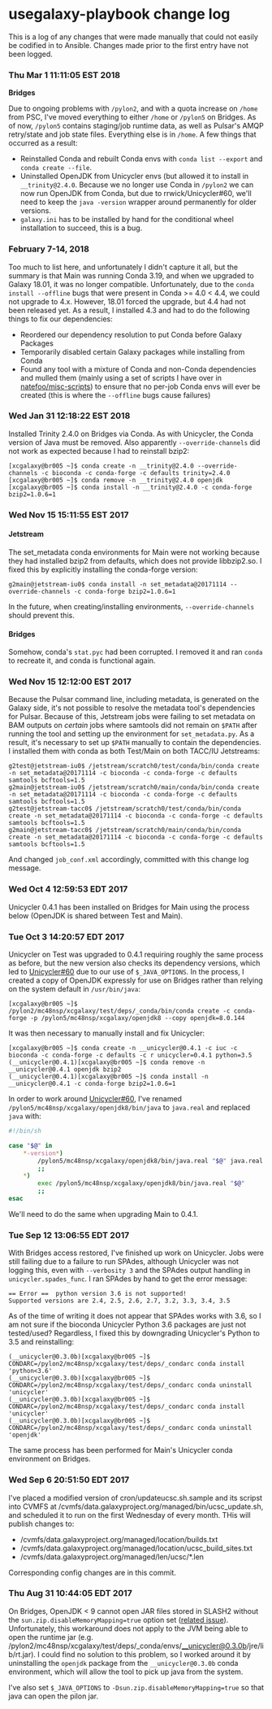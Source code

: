 # usegalaxy-playbook change log

This is a log of any changes that were made manually that could not easily be codified in to Ansible. Changes made
prior to the first entry have not been logged.

### Thu Mar  1 11:11:05 EST 2018

**Bridges**

Due to ongoing problems with `/pylon2`, and with a quota increase on `/home` from PSC, I've moved everything to either
`/home` or `/pylon5` on Bridges. As of now, `/pylon5` contains staging/job runtime data, as well as Pulsar's AMQP
retry/state and job state files. Everything else is in `/home`. A few things that occurred as a result:

- Reinstalled Conda and rebuilt Conda envs with `conda list --export` and `conda create --file`.
- Uninstalled OpenJDK from Unicycler envs (but allowed it to install in `__trinity@2.4.0`. Because we no longer use
  Conda in `/pylon2` we can now run OpenJDK from Conda, but due to rrwick/Unicycler#60, we'll need to keep the `java
  -version` wrapper around permanently for older versions.
- `galaxy.ini` has to be installed by hand for the conditional wheel installation to succeed, this is a bug.

### February 7-14, 2018

Too much to list here, and unfortunately I didn't capture it all, but the summary is that Main was running Conda 3.19,
and when we upgraded to Galaxy 18.01, it was no longer compatible. Unfortunately, due to the `conda install --offline`
bugs that were present in Conda >= 4.0 < 4.4, we could not upgrade to 4.x. However, 18.01 forced the upgrade, but 4.4
had not been released yet. As a result, I installed 4.3 and had to do the following things to fix our dependencies:

- Reordered our dependency resolution to put Conda before Galaxy Packages
- Temporarily disabled certain Galaxy packages while installing from Conda
- Found any tool with a mixture of Conda and non-Conda dependencies and mulled them (mainly using a set of scripts I
  have over in [natefoo/misc-scripts](https://github.com/natefoo/misc-scripts/)) to ensure that no per-job Conda envs
  will ever be created (this is where the `--offline` bugs cause failures)

### Wed Jan 31 12:18:22 EST 2018

Installed Trinity 2.4.0 on Bridges via Conda. As with Unicycler, the Conda version of Java must be removed. Also
apparently `--override-channels` did not work as expected because I had to reinstall bzip2:

```console
[xcgalaxy@br005 ~]$ conda create -n __trinity@2.4.0 --override-channels -c bioconda -c conda-forge -c defaults trinity=2.4.0
[xcgalaxy@br005 ~]$ conda remove -n __trinity@2.4.0 openjdk
[xcgalaxy@br005 ~]$ conda install -n __trinity@2.4.0 -c conda-forge bzip2=1.0.6=1
```

### Wed Nov 15 15:11:55 EST 2017

#### Jetstream

The set_metadata conda environments for Main were not working because they had installed bzip2 from defaults, which does
not provide libbzip2.so. I fixed this by explicitly installing the conda-forge version:

```sh-session
g2main@jetstream-iu0$ conda install -n set_metadata@20171114 --override-channels -c conda-forge bzip2=1.0.6=1
```

In the future, when creating/installing environments, `--override-channels` should prevent this.

#### Bridges

Somehow, conda's `stat.pyc` had been corrupted. I removed it and ran `conda` to recreate it, and conda is functional
again.

### Wed Nov 15 12:12:00 EST 2017

Because the Pulsar command line, including metadata, is generated on the Galaxy side, it's not possible to resolve the
metadata tool's dependencies for Pulsar. Because of this, Jetstream jobs were failing to set metadata on BAM outputs on
*certain* jobs where samtools did not remain on `$PATH` after running the tool and setting up the environment for
`set_metadata.py`. As a result, it's necessary to set up `$PATH` manually to contain the dependencies. I installed them
with conda as both Test/Main on both TACC/IU Jetstreams:

```sh-session
g2test@jetstream-iu0$ /jetstream/scratch0/test/conda/bin/conda create -n set_metadata@20171114 -c bioconda -c conda-forge -c defaults samtools bcftools=1.5
g2main@jetstream-iu0$ /jetstream/scratch0/main/conda/bin/conda create -n set_metadata@20171114 -c bioconda -c conda-forge -c defaults samtools bcftools=1.5
g2test@jetstream-tacc0$ /jetstream/scratch0/test/conda/bin/conda create -n set_metadata@20171114 -c bioconda -c conda-forge -c defaults samtools bcftools=1.5
g2main@jetstream-tacc0$ /jetstream/scratch0/main/conda/bin/conda create -n set_metadata@20171114 -c bioconda -c conda-forge -c defaults samtools bcftools=1.5
```

And changed `job_conf.xml` accordingly, committed with this change log message.


### Wed Oct  4 12:59:53 EDT 2017

Unicycler 0.4.1 has been installed on Bridges for Main using the process below (OpenJDK is shared between Test and Main).

### Tue Oct  3 14:20:57 EDT 2017

Unicycler on Test was upgraded to 0.4.1 requiring roughly the same process as before, but the new version also checks
its dependency versions, which led to [Unicycler#60](https://github.com/rrwick/Unicycler/pull/60) due to our use of
`$_JAVA_OPTIONS`. In the process, I created a copy of OpenJDK expressly for use on Bridges rather than relying on the
system default in `/usr/bin/java`:

```console
[xcgalaxy@br005 ~]$ /pylon2/mc48nsp/xcgalaxy/test/deps/_conda/bin/conda create -c conda-forge -p /pylon5/mc48nsp/xcgalaxy/openjdk8 --copy openjdk=8.0.144
```

It was then necessary to manually install and fix Unicycler:

```console
[xcgalaxy@br005 ~]$ conda create -n __unicycler@0.4.1 -c iuc -c bioconda -c conda-forge -c defaults -c r unicycler=0.4.1 python=3.5
(__unicycler@0.4.1)[xcgalaxy@br005 ~]$ conda remove -n __unicycler@0.4.1 openjdk bzip2
(__unicycler@0.4.1)[xcgalaxy@br005 ~]$ conda install -n __unicycler@0.4.1 -c conda-forge bzip2=1.0.6=1
```

In order to work around [Unicycler#60](https://github.com/rrwick/Unicycler/pull/60), I've renamed
`/pylon5/mc48nsp/xcgalaxy/openjdk8/bin/java` to `java.real` and replaced `java` with:

```bash
#!/bin/sh

case "$@" in
    *-version*)
        /pylon5/mc48nsp/xcgalaxy/openjdk8/bin/java.real "$@" java.real -version 2>&1 | grep -v _JAVA_OPTIONS >&2
        ;;
    *)
        exec /pylon5/mc48nsp/xcgalaxy/openjdk8/bin/java.real "$@"
        ;;
esac
```

We'll need to do the same when upgrading Main to 0.4.1.

### Tue Sep 12 13:06:55 EDT 2017

With Bridges access restored, I've finished up work on Unicycler. Jobs were still failing due to a failure to run
SPAdes, although Unicycler was not logging this, even with `--verbosity 3` and the SPAdes output handling in
`unicycler.spades_func`. I ran SPAdes by hand to get the error message:

```
== Error ==  python version 3.6 is not supported!
Supported versions are 2.4, 2.5, 2.6, 2.7, 3.2, 3.3, 3.4, 3.5
```

As of the time of writing it does not appear that SPAdes works with 3.6, so I am not sure if the bioconda Unicycler
Python 3.6 packages are just not tested/used? Regardless, I fixed this by downgrading Unicycler's Python to 3.5 and
reinstalling:

```console
(__unicycler@0.3.0b)[xcgalaxy@br005 ~]$ CONDARC=/pylon2/mc48nsp/xcgalaxy/test/deps/_condarc conda install 'python<3.6'
(__unicycler@0.3.0b)[xcgalaxy@br005 ~]$ CONDARC=/pylon2/mc48nsp/xcgalaxy/test/deps/_condarc conda uninstall 'unicycler'
(__unicycler@0.3.0b)[xcgalaxy@br005 ~]$ CONDARC=/pylon2/mc48nsp/xcgalaxy/test/deps/_condarc conda install 'unicycler'
(__unicycler@0.3.0b)[xcgalaxy@br005 ~]$ CONDARC=/pylon2/mc48nsp/xcgalaxy/test/deps/_condarc conda uninstall 'openjdk'
```

The same process has been performed for Main's Unicycler conda environment on Bridges.

### Wed Sep  6 20:51:50 EDT 2017

I've placed a modified version of cron/updateucsc.sh.sample and its scripst into CVMFS at
/cvmfs/data.galaxyproject.org/managed/bin/ucsc_update.sh, and scheduled it to run on the first Wednesday of every
month. THis will publish changes to:

- /cvmfs/data.galaxyproject.org/managed/location/builds.txt
- /cvmfs/data.galaxyproject.org/managed/location/ucsc_build_sites.txt
- /cvmfs/data.galaxyproject.org/managed/len/ucsc/*.len

Corresponding config changes are in this commit.

### Thu Aug 31 10:44:05 EDT 2017

On Bridges, OpenJDK < 9 cannot open JAR files stored in SLASH2 without the `sun.zip.disableMemoryMapping=true` option
set ([related issue][jar-mmap-map-shared]). Unfortunately, this workaround does not apply to the JVM being able to open
the runtime jar (e.g. /pylon2/mc48nsp/xcgalaxy/test/deps/_conda/envs/__unicycler@0.3.0b/jre/lib/rt.jar). I could find
no solution to this problem, so I worked around it by uninstalling the `openjdk` package from the `__unicycler@0.3.0b`
conda environment, which will allow the tool to pick up java from the system.

I've also set `$_JAVA_OPTIONS` to `-Dsun.zip.disableMemoryMapping=true` so that java can open the pilon jar.

[jar-mmap-map-shared]: https://bugs.openjdk.java.net/browse/JDK-7085890
